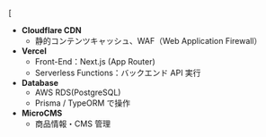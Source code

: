 [

- **Cloudflare CDN**
  - 静的コンテンツキャッシュ、WAF（Web Application Firewall）
- **Vercel**
  - Front-End：Next.js (App Router)
  - Serverless Functions：バックエンド API 実行
- **Database**
  - AWS RDS(PostgreSQL)
  - Prisma / TypeORM で操作
- **MicroCMS**
  - 商品情報・CMS 管理

